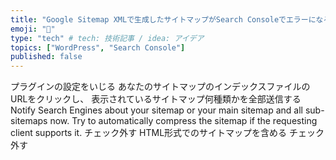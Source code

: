 ```yaml
---
title: "Google Sitemap XMLで生成したサイトマップがSearch Consoleでエラーになる"
emoji: "🍣"
type: "tech" # tech: 技術記事 / idea: アイデア
topics: ["WordPress", "Search Console"]
published: false
---
```


プラグインの設定をいじる
あなたのサイトマップのインデックスファイルのURLをクリックし、
表示されているサイトマップ何種類かを全部送信する
Notify Search Engines about your sitemap or your main sitemap and all sub-sitemaps now.
Try to automatically compress the sitemap if the requesting client supports it.
チェック外す
HTML形式でのサイトマップを含める
チェック外す
